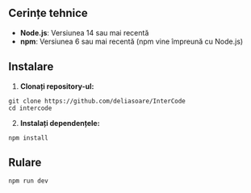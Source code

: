 ## Cerințe tehnice

- **Node.js**: Versiunea 14 sau mai recentă
- **npm**: Versiunea 6 sau mai recentă (npm vine împreună cu Node.js)

## Instalare

1. **Clonați repository-ul:**
```
git clone https://github.com/deliasoare/InterCode
cd intercode
```

2. **Instalați dependențele:**
```
npm install
```

## Rulare
```
npm run dev
```
